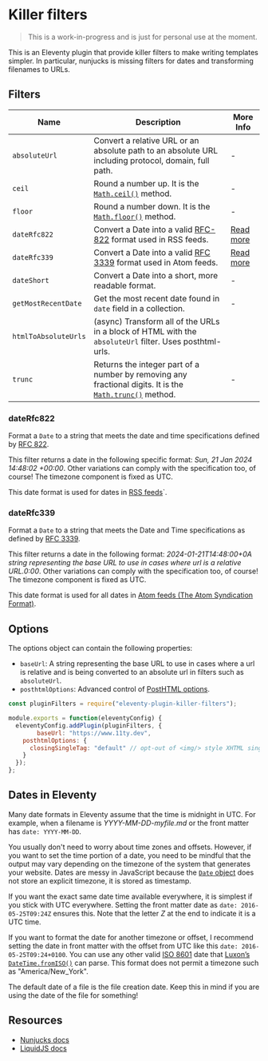 # Killer filters

> This is a work-in-progress and is just for personal use at the moment.

This is an Eleventy plugin that provide killer filters to make writing templates simpler. In particular, nunjucks is missing filters for dates and transforming filenames to URLs.

## Filters

| Name  | Description   | More Info |
|-------------- | -------------- | -------------- |
| `absoluteUrl` | Convert a relative URL or an absolute path to an absolute URL including protocol, domain, full path. | - |
| `ceil`   |  Round a number up. It is the [`Math.ceil()`](https://developer.mozilla.org/en-US/docs/Web/JavaScript/Reference/Global_Objects/Math/ceil) method. |  - |
| `floor`  |  Round a number down. It is the [`Math.floor()`](https://developer.mozilla.org/en-US/docs/Web/JavaScript/Reference/Global_Objects/Math/floor) method. | - |
| `dateRfc822`   |  Convert a Date into a valid [RFC-822](https://www.rfc-editor.org/rfc/rfc822.html) format used in RSS feeds. | [Read more](#datetorfc822) |
| `dateRfc339`   |  Convert a Date into a valid [RFC 3339](https://datatracker.ietf.org/doc/html/rfc3339) format used in Atom feeds. | [Read more](#datetorfc339) |
| `dateShort`   |  Convert a Date into a short, more readable format. | - |
|`getMostRecentDate` | Get the most recent date found in `date` field in a collection. | - |
|`htmlToAbsoluteUrls` | (async) Transform all of the URLs in a block of HTML with the `absoluteUrl` filter. Uses posthtml-urls. |
| `trunc`   | Returns the integer part of a number by removing any fractional digits. It is the [`Math.trunc()`](https://developer.mozilla.org/en-US/docs/Web/JavaScript/Reference/Global_Objects/Math/trunc) method.   | - |

### dateRfc822

Format a `Date` to a string that meets the date and time specifications defined by [RFC 822](https://www.rfc-editor.org/rfc/rfc822.html).

This filter returns a date in the following specific format: *Sun, 21 Jan 2024 14:48:02 +00:00*. Other variations can comply with the specification too, of course! The timezone component is fixed as UTC.

This date format is used for dates in [RSS feeds](https://www.rssboard.org/rss-specification)`.

### dateRfc339

Format a `Date` to a string that meets the Date and Time specifications as defined by [RFC 3339](https://datatracker.ietf.org/doc/html/rfc3339).

This filter returns a date in the following format: *2024-01-21T14:48:00+0A string representing the base URL to use in cases where url is a relative URL.0:00*. Other variations can comply with the specification too, of course! The timezone component is fixed as UTC.

This date format is used for all dates in [Atom feeds (The Atom Syndication Format)](https://www.rfc-editor.org/rfc/rfc4287).

## Options

The options object can contain the following properties:
- `baseUrl`: A string representing the base URL to use in cases where a url is relative and is being converted to an absolute url in filters such as `absoluteUrl`.
- `posthtmlOptions`: Advanced control of [PostHTML options](https://github.com/posthtml/posthtml-render#options).

```javascript
const pluginFilters = require("eleventy-plugin-killer-filters");

module.exports = function(eleventyConfig) {
  eleventyConfig.addPlugin(pluginFilters, {
		baseUrl: "https://www.11ty.dev",
    posthtmlOptions: {
      closingSingleTag: "default" // opt-out of <img/> style XHTML single tags
    }
  });
};
```

## Dates in Eleventy

Many date formats in Eleventy assume that the time is midnight in UTC. For example, when a filename is *YYYY-MM-DD-myfile.md* or the front matter has `date: YYYY-MM-DD`.

You usually don't need to worry about time zones and offsets. However, if you want to set the time portion of a date, you need to be mindful that the output may vary depending on the timezone of the system that generates your website. Dates are messy in JavaScript because the [`Date` object](https://developer.mozilla.org/en-US/docs/Web/JavaScript/Reference/Global_Objects/Date) does not store an explicit timezone, it is stored as timestamp.

If you want the exact same date time available everywhere, it is simplest if you stick with UTC everywhere. Setting the front matter date as `date: 2016-05-25T09:24Z` ensures this. Note that the letter *Z* at the end to indicate it is a UTC time.

If you want to format the date for another timezone or offset, I recommend setting the date in front matter with the offset from UTC like this `date: 2016-05-25T09:24+0100`. You can use any other valid [ISO 8601](https://en.wikipedia.org/wiki/ISO_8601) date that [Luxon’s `DateTime.fromISO()`](https://moment.github.io/luxon/#/parsing?id=iso-8601) can parse. This format does not permit a timezone such as "America/New_York".

The default date of a file is the file creation date. Keep this in mind if you are using the date of the file for something!

## Resources

- [Nunjucks docs](https://github.com/mozilla/nunjucks)
- [LiquidJS docs](https://github.com/harttle/liquidjs)
